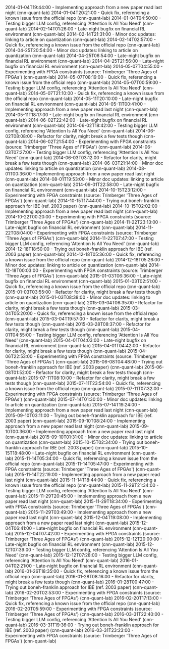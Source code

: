 2014-01-04T19:44:00 - Implementing approach from a new paper read last night (cnn-quant-lab)
2014-01-04T20:21:00 - Quick fix, referencing a known issue from the official repo (cnn-quant-lab)
2014-01-04T04:50:00 - Testing bigger LLM config, referencing 'Attention Is All You Need' (cnn-quant-lab)
2014-02-14T01:26:00 - Late-night bugfix on financial RL environment (cnn-quant-lab)
2014-02-14T21:31:00 - Minor doc updates: linking to article on quantization (cnn-quant-lab)
2014-02-14T02:57:00 - Quick fix, referencing a known issue from the official repo (cnn-quant-lab)
2014-04-25T20:54:00 - Minor doc updates: linking to article on quantization (cnn-quant-lab)
2014-04-25T06:54:00 - Late-night bugfix on financial RL environment (cnn-quant-lab)
2014-04-25T21:56:00 - Late-night bugfix on financial RL environment (cnn-quant-lab)
2014-05-07T04:55:00 - Experimenting with FPGA constraints (source: Trimberger 'Three Ages of FPGAs') (cnn-quant-lab)
2014-05-07T08:19:00 - Quick fix, referencing a known issue from the official repo (cnn-quant-lab)
2014-05-07T00:59:00 - Testing bigger LLM config, referencing 'Attention Is All You Need' (cnn-quant-lab)
2014-05-07T21:10:00 - Quick fix, referencing a known issue from the official repo (cnn-quant-lab)
2014-05-11T20:10:00 - Late-night bugfix on financial RL environment (cnn-quant-lab)
2014-05-11T00:41:00 - Implementing approach from a new paper read last night (cnn-quant-lab)
2014-05-11T18:17:00 - Late-night bugfix on financial RL environment (cnn-quant-lab)
2014-06-02T22:42:00 - Late-night bugfix on financial RL environment (cnn-quant-lab)
2014-06-02T18:42:00 - Testing bigger LLM config, referencing 'Attention Is All You Need' (cnn-quant-lab)
2014-06-02T08:08:00 - Refactor for clarity, might break a few tests though (cnn-quant-lab)
2014-06-02T21:54:00 - Experimenting with FPGA constraints (source: Trimberger 'Three Ages of FPGAs') (cnn-quant-lab)
2014-06-03T07:27:00 - Testing bigger LLM config, referencing 'Attention Is All You Need' (cnn-quant-lab)
2014-06-03T03:12:00 - Refactor for clarity, might break a few tests though (cnn-quant-lab)
2014-06-03T21:14:00 - Minor doc updates: linking to article on quantization (cnn-quant-lab)
2014-08-01T00:36:00 - Implementing approach from a new paper read last night (cnn-quant-lab)
2014-08-01T19:53:00 - Minor doc updates: linking to article on quantization (cnn-quant-lab)
2014-09-01T22:58:00 - Late-night bugfix on financial RL environment (cnn-quant-lab)
2014-10-15T23:12:00 - Experimenting with FPGA constraints (source: Trimberger 'Three Ages of FPGAs') (cnn-quant-lab)
2014-10-15T17:44:00 - Trying out boneh-franklin approach for IBE (ref. 2003 paper) (cnn-quant-lab)
2014-10-15T02:02:00 - Implementing approach from a new paper read last night (cnn-quant-lab)
2014-10-22T00:20:00 - Experimenting with FPGA constraints (source: Trimberger 'Three Ages of FPGAs') (cnn-quant-lab)
2014-11-22T23:13:00 - Late-night bugfix on financial RL environment (cnn-quant-lab)
2014-11-22T08:04:00 - Experimenting with FPGA constraints (source: Trimberger 'Three Ages of FPGAs') (cnn-quant-lab)
2014-11-22T07:47:00 - Testing bigger LLM config, referencing 'Attention Is All You Need' (cnn-quant-lab)
2014-12-18T18:50:00 - Trying out boneh-franklin approach for IBE (ref. 2003 paper) (cnn-quant-lab)
2014-12-18T05:36:00 - Quick fix, referencing a known issue from the official repo (cnn-quant-lab)
2014-12-18T05:26:00 - Minor doc updates: linking to article on quantization (cnn-quant-lab)
2014-12-18T00:03:00 - Experimenting with FPGA constraints (source: Trimberger 'Three Ages of FPGAs') (cnn-quant-lab)
2015-01-03T06:36:00 - Late-night bugfix on financial RL environment (cnn-quant-lab)
2015-01-03T02:51:00 - Quick fix, referencing a known issue from the official repo (cnn-quant-lab)
2015-01-03T03:55:00 - Refactor for clarity, might break a few tests though (cnn-quant-lab)
2015-01-03T08:38:00 - Minor doc updates: linking to article on quantization (cnn-quant-lab)
2015-03-04T06:35:00 - Refactor for clarity, might break a few tests though (cnn-quant-lab)
2015-03-04T05:20:00 - Quick fix, referencing a known issue from the official repo (cnn-quant-lab)
2015-03-04T19:57:00 - Refactor for clarity, might break a few tests though (cnn-quant-lab)
2015-03-28T08:37:00 - Refactor for clarity, might break a few tests though (cnn-quant-lab)
2015-04-01T04:55:00 - Testing bigger LLM config, referencing 'Attention Is All You Need' (cnn-quant-lab)
2015-04-01T04:03:00 - Late-night bugfix on financial RL environment (cnn-quant-lab)
2015-04-01T04:42:00 - Refactor for clarity, might break a few tests though (cnn-quant-lab)
2015-04-06T22:53:00 - Experimenting with FPGA constraints (source: Trimberger 'Three Ages of FPGAs') (cnn-quant-lab)
2015-06-08T04:48:00 - Trying out boneh-franklin approach for IBE (ref. 2003 paper) (cnn-quant-lab)
2015-06-08T01:52:00 - Refactor for clarity, might break a few tests though (cnn-quant-lab)
2015-07-11T08:10:00 - Refactor for clarity, might break a few tests though (cnn-quant-lab)
2015-07-11T23:54:00 - Quick fix, referencing a known issue from the official repo (cnn-quant-lab)
2015-07-11T07:32:00 - Experimenting with FPGA constraints (source: Trimberger 'Three Ages of FPGAs') (cnn-quant-lab)
2015-07-14T01:30:00 - Minor doc updates: linking to article on quantization (cnn-quant-lab)
2015-07-14T19:24:00 - Implementing approach from a new paper read last night (cnn-quant-lab)
2015-09-10T03:11:00 - Trying out boneh-franklin approach for IBE (ref. 2003 paper) (cnn-quant-lab)
2015-09-10T08:24:00 - Implementing approach from a new paper read last night (cnn-quant-lab)
2015-09-10T00:36:00 - Implementing approach from a new paper read last night (cnn-quant-lab)
2015-09-10T01:31:00 - Minor doc updates: linking to article on quantization (cnn-quant-lab)
2015-10-15T02:34:00 - Trying out boneh-franklin approach for IBE (ref. 2003 paper) (cnn-quant-lab)
2015-10-15T18:48:00 - Late-night bugfix on financial RL environment (cnn-quant-lab)
2015-11-14T05:34:00 - Quick fix, referencing a known issue from the official repo (cnn-quant-lab)
2015-11-14T05:47:00 - Experimenting with FPGA constraints (source: Trimberger 'Three Ages of FPGAs') (cnn-quant-lab)
2015-11-14T22:19:00 - Implementing approach from a new paper read last night (cnn-quant-lab)
2015-11-14T18:44:00 - Quick fix, referencing a known issue from the official repo (cnn-quant-lab)
2015-11-29T21:34:00 - Testing bigger LLM config, referencing 'Attention Is All You Need' (cnn-quant-lab)
2015-11-29T20:45:00 - Implementing approach from a new paper read last night (cnn-quant-lab)
2015-11-29T18:34:00 - Experimenting with FPGA constraints (source: Trimberger 'Three Ages of FPGAs') (cnn-quant-lab)
2015-11-29T03:49:00 - Implementing approach from a new paper read last night (cnn-quant-lab)
2015-12-04T19:08:00 - Implementing approach from a new paper read last night (cnn-quant-lab)
2015-12-04T06:41:00 - Late-night bugfix on financial RL environment (cnn-quant-lab)
2015-12-04T07:42:00 - Experimenting with FPGA constraints (source: Trimberger 'Three Ages of FPGAs') (cnn-quant-lab)
2015-12-12T20:00:00 - Late-night bugfix on financial RL environment (cnn-quant-lab)
2015-12-12T07:39:00 - Testing bigger LLM config, referencing 'Attention Is All You Need' (cnn-quant-lab)
2015-12-12T07:28:00 - Testing bigger LLM config, referencing 'Attention Is All You Need' (cnn-quant-lab)
2016-01-04T02:21:00 - Late-night bugfix on financial RL environment (cnn-quant-lab)
2016-01-26T18:35:00 - Quick fix, referencing a known issue from the official repo (cnn-quant-lab)
2016-01-28T08:16:00 - Refactor for clarity, might break a few tests though (cnn-quant-lab)
2016-01-28T00:47:00 - Trying out boneh-franklin approach for IBE (ref. 2003 paper) (cnn-quant-lab)
2016-02-20T02:53:00 - Experimenting with FPGA constraints (source: Trimberger 'Three Ages of FPGAs') (cnn-quant-lab)
2016-02-20T17:13:00 - Quick fix, referencing a known issue from the official repo (cnn-quant-lab)
2016-02-20T05:59:00 - Experimenting with FPGA constraints (source: Trimberger 'Three Ages of FPGAs') (cnn-quant-lab)
2016-03-31T22:40:00 - Testing bigger LLM config, referencing 'Attention Is All You Need' (cnn-quant-lab)
2016-03-31T19:36:00 - Trying out boneh-franklin approach for IBE (ref. 2003 paper) (cnn-quant-lab)
2016-03-31T23:23:00 - Experimenting with FPGA constraints (source: Trimberger 'Three Ages of FPGAs') (cnn-quant-lab)
